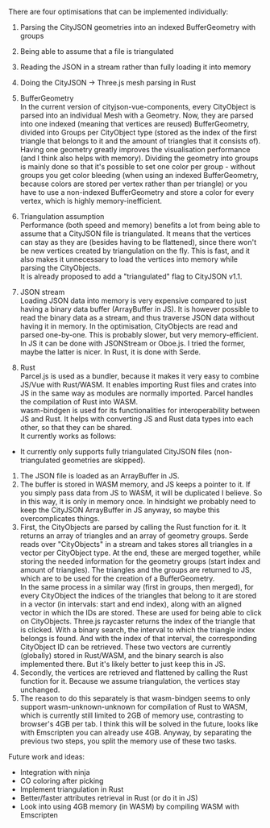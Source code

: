 There are four optimisations that can be implemented individually:
1. Parsing the CityJSON geometries into an indexed BufferGeometry with groups
1. Being able to assume that a file is triangulated
1. Reading the JSON in a stream rather than fully loading it into memory
1. Doing the CityJSON -> Three.js mesh parsing in Rust


1. BufferGeometry  
In the current version of cityjson-vue-components, every CityObject is parsed into an individual Mesh with a Geometry. Now, they are parsed into one indexed (meaning that vertices are reused) BufferGeometry, divided into Groups per CityObject type (stored as the index of the first triangle that belongs to it and the amount of triangles that it consists of).  
Having one geometry greatly improves the visualisation performance (and I think also helps with memory). Dividing the geometry into groups is mainly done so that it's possible to set one color per group - without groups you get color bleeding (when using an indexed BufferGeometry, because colors are stored per vertex rather than per triangle) or you have to use a non-indexed BufferGeometry and store a color for every vertex, which is highly memory-inefficient.

1. Triangulation assumption  
Performance (both speed and memory) benefits a lot from being able to assume that a CityJSON file is triangulated. It means that the vertices can stay as they are (besides having to be flattened), since there won't be new vertices created by triangulation on the fly. This is fast, and it also makes it unnecessary to load the vertices into memory while parsing the CityObjects.  
It is already proposed to add a "triangulated" flag to CityJSON v1.1.

1. JSON stream  
Loading JSON data into memory is very expensive compared to just having a binary data buffer (ArrayBuffer in JS). It is however possible to read the binary data as a stream, and thus traverse JSON data without having it in memory. In the optimisation, CityObjects are read and parsed one-by-one. This is probably slower, but very memory-efficient.  
In JS it can be done with JSONStream or Oboe.js. I tried the former, maybe the latter is nicer.
In Rust, it is done with Serde.

1. Rust  
Parcel.js is used as a bundler, because it makes it very easy to combine JS/Vue with Rust/WASM. It enables importing Rust files and crates into JS in the same way as modules are normally imported. Parcel handles the compilation of Rust into WASM.  
wasm-bindgen is used for its functionalities for interoperability between JS and Rust. It helps with converting JS and Rust data types into each other, so that they can be shared.    
It currently works as follows:  
 * It currently only supports fully triangulated CityJSON files (non-triangulated geometries are skipped).
 1. The JSON file is loaded as an ArrayBuffer in JS.
 1. The buffer is stored in WASM memory, and JS keeps a pointer to it. If you simply pass data from JS to WASM, it will be duplicated I believe. So in this way, it is only in memory once. In hindsight we probably need to keep the CityJSON ArrayBuffer in JS anyway, so maybe this overcomplicates things.
 1. First, the CityObjects are parsed by calling the Rust function for it. It returns an array of triangles and an array of geometry groups.
Serde reads over "CityObjects" in a stream and takes stores all triangles in a vector per CityObject type. At the end, these are merged together, while storing the needed information for the geometry groups (start index and amount of triangles). The triangles and the groups are returned to JS, which are to be used for the creation of a BufferGeometry.  
In the same process in a similar way (first in groups, then merged), for every CityObject the indices of the triangles that belong to it are stored in a vector (in intervals: start and end index), along with an aligned vector in which the IDs are stored. These are used for being able to click on CityObjects. Three.js raycaster returns the index of the triangle that is clicked. With a binary search, the interval to which the triangle index belongs is found. And with the index of that interval, the corresponding CityObject ID can be retrieved. These two vectors are currently (globally) stored in Rust/WASM, and the binary search is also implemented there. But it's likely better to just keep this in JS.
 1. Secondly, the vertices are retrieved and flattened by calling the Rust function for it. Because we assume triangulation, the vertices stay unchanged.
 1. The reason to do this separately is that wasm-bindgen seems to only support wasm-unknown-unknown for compilation of Rust to WASM, which is currently still limited to 2GB of memory use, contrasting to browser's 4GB per tab. I think this will be solved in the future, looks like with Emscripten you can already use 4GB. Anyway, by separating the previous two steps, you split the memory use of these two tasks.

Future work and ideas:
* Integration with ninja
* CO coloring after picking
* Implement triangulation in Rust
* Better/faster attributes retrieval in Rust (or do it in JS)
* Look into using 4GB memory (in WASM) by compiling WASM with Emscripten
